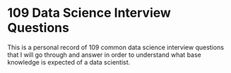 # 109 Data Science Interview Questions
This is a personal record of 109 common data science interview questions that I will go through and answer in order to understand what base knowledge is expected of a data scientist. 


